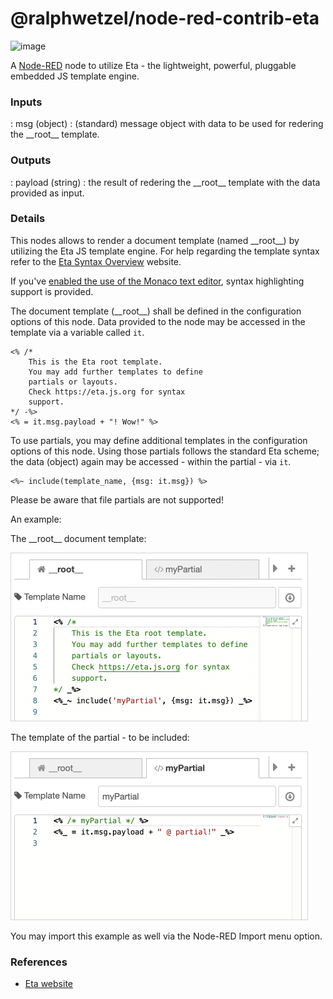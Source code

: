 # @ralphwetzel/node-red-contrib-eta

<img width="150" alt="image" src="https://user-images.githubusercontent.com/16342003/160198427-2a69ff10-e8bf-4873-9d99-2929a584ccc8.png">

A [Node-RED](https://www.nodered.org) node to utilize Eta - the lightweight, powerful, pluggable embedded JS template engine.

### Inputs

: msg (object) :  (standard) message object with data to be used for redering the \_\_root\_\_ template.

    
### Outputs

: payload (string) : the result of redering the \_\_root\_\_ template with the data provided as input.
    
### Details

This nodes allows to render a document template (named \_\_root\_\_) by utilizing the Eta JS template engine.
For help regarding the template syntax refer to the [Eta Syntax Overview](https://eta.js.org/docs/syntax) website.

If you've [enabled the use of the Monaco text editor](https://discourse.nodered.org/t/node-red-2-0-0-beta-1-released/46990#monaco-text-editor-11), syntax highlighting support is provided.


The document template (\_\_root\_\_) shall be defined in the configuration options of this node.
Data provided to the node may be accessed in the template via a variable called `it`.

```
<% /*
    This is the Eta root template.
    You may add further templates to define
    partials or layouts.
    Check https://eta.js.org for syntax
    support.
*/ -%>
<% = it.msg.payload + "! Wow!" %>
```

To use partials, you may define additional templates in the configuration options of this node.
Using those partials follows the standard Eta scheme; the data (object) again may be accessed - within the partial - via `it`.

```
<%~ include(template_name, {msg: it.msg}) %>
```
Please be aware that file partials are not supported!


An example:

The \_\_root\_\_ document template:

<img alt="eta_root" src="https://github.com/ralphwetzel/node-red-contrib-eta/blob/cf077f5bfa4150fe0d8c5177efa5903c4d436aa1/resources/eta_root.png"
    style="min-width: 474px; width: 474px; align: center; border: 1px solid lightgray;"/>

The template of the partial - to be included:

<img alt="eta_partial" src="https://github.com/ralphwetzel/node-red-contrib-eta/blob/cf077f5bfa4150fe0d8c5177efa5903c4d436aa1/resources/eta_partial.png"
    style="min-width: 474px; ; width: 474px; align: center; border: 1px solid lightgray;"/>

You may import this example as well via the Node-RED Import menu option.

### References

- [Eta website](https://eta.js.org)
